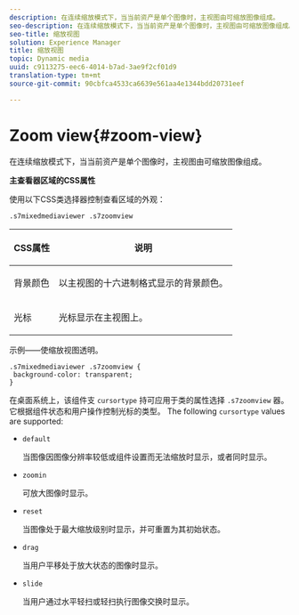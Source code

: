 ```yaml
---
description: 在连续缩放模式下，当当前资产是单个图像时，主视图由可缩放图像组成。
seo-description: 在连续缩放模式下，当当前资产是单个图像时，主视图由可缩放图像组成。
seo-title: 缩放视图
solution: Experience Manager
title: 缩放视图
topic: Dynamic media
uuid: c9113275-eec6-4014-b7ad-3ae9f2cf01d9
translation-type: tm+mt
source-git-commit: 90cbfca4533ca6639e561aa4e1344bdd20731eef

---
```



# Zoom view{#zoom-view}

在连续缩放模式下，当当前资产是单个图像时，主视图由可缩放图像组成。

<!--<a id="section_061E550C1C1D4DB2BD663A898895B38C"></a>-->

**主查看器区域的CSS属性**

使用以下CSS类选择器控制查看区域的外观：

```
.s7mixedmediaviewer .s7zoomview
```

<table id="table_94EE3F5BBE4547C0B4943471CEE7EDE4"> 
 <thead> 
  <tr> 
   <th colname="col1" class="entry"> <p> CSS属性 </p> </th> 
   <th colname="col2" class="entry"> <p>说明 </p> </th> 
  </tr> 
 </thead>
 <tbody> 
  <tr> 
   <td colname="col1"> <p> <span class="codeph"> 背景颜色 </span> </p> </td> 
   <td colname="col2"> <p> 以主视图的十六进制格式显示的背景颜色。 </p> </td> 
  </tr> 
  <tr> 
   <td colname="col1"> <p> <span class="codeph"> 光标 </span> </p> </td> 
   <td colname="col2"> <p>光标显示在主视图上。 </p> </td> 
  </tr> 
 </tbody> 
</table>

示例——使缩放视图透明。

```
.s7mixedmediaviewer .s7zoomview { 
 background-color: transparent; 
}
```

在桌面系统上，该组件支 `cursortype` 持可应用于类的属性选择 `.s7zoomview` 器。 它根据组件状态和用户操作控制光标的类型。 The following `cursortype` values are supported:

* `default`

   当图像因图像分辨率较低或组件设置而无法缩放时显示，或者同时显示。

* `zoomin`

   可放大图像时显示。

* `reset`

   当图像处于最大缩放级别时显示，并可重置为其初始状态。

* `drag`

   当用户平移处于放大状态的图像时显示。

* `slide`

   当用户通过水平轻扫或轻扫执行图像交换时显示。

